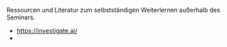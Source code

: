 Ressourcen und Literatur zum selbstständigen Weiterlernen außerhalb des Seminars.
- https://investigate.ai/
- 